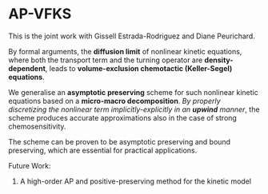 # AP-VFKS
This is the joint work with Gissell Estrada-Rodriguez and Diane Peurichard. 

By formal arguments, the **diffusion limit** of nonlinear kinetic equations, where both the transport term and the turning operator are **density-dependent**, leads to **volume-exclusion chemotactic (Keller-Segel) equations**. 

We generalise an **asymptotic preserving** scheme for such nonlinear kinetic equations based on a **micro-macro decomposition**. _By properly discretizing the nonlinear term implicitly-explicitly in an **upwind** manner_, the scheme produces accurate approximations also in the case of strong chemosensitivity.

The scheme can be proven to be asymptotic preserving and bound preserving, which are essential for practical applications. 


Future Work:
1. A high-order AP and positive-preserving method for the kinetic model